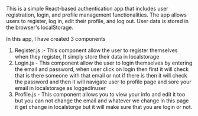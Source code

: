This is a simple React-based authentication app that includes user registration, login, and profile management functionalities. The app allows users to register, log in, edit their profile, and log out. User data is stored in the browser's localStorage.


In this app, I have created 3 components 
1. Register.js :- This component allow the user to register themselves when they register, It simply store their data in localstorage
2. Login.js - This component allow the user to login themselves by entering the email and password, when user click on login then first it will check that is there someone with that email or not if there is then it will check the password and then it will navigate user to profile page and sore your email in localstorage as loggedInuser
3. Profile.js - This component allows you to view your info and edit it too but you can not change the email and whatever we change in this page it get change in  localstorge but it will make sure that you are login or not. 